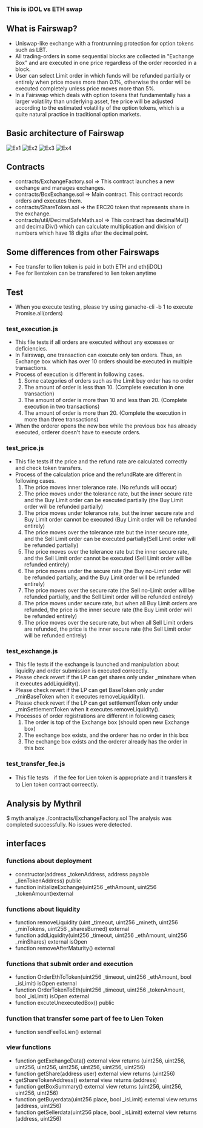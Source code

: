 ### This is iDOL vs ETH swap 
## What is Fairswap?
- Uniswap-like exchange with a frontrunning protection for option tokens such as LBT.
- All trading-orders in some sequential blocks are collected in "Exchange Box" and are executed in one price regardless of the order recorded in a block.
- User can select Limit order in which funds will be refunded partially or entirely when price moves more than 0.1%, otherwise the order will be executed completely unless price moves more than 5%.
- In a Fairswap which deals with option tokens that fundamentally has a larger volatility than underlying asset, fee price will be adjusted according to the estimated volatility of the option tokens, which is a quite natural practice in traditional option markets.


## Basic architecture of Fairswap
![Ex1](./EX/Ex1.jpeg)
![Ex2](./EX/Ex2.jpeg)
![Ex3](./EX/Ex3.jpeg)
![Ex4](./EX/Ex4.jpeg)

## Contracts
- contracts/ExchangeFactory.sol => This contract launches a new exchange and manages exchanges.
- contracts/BoxExchange.sol => Main contract. This contract records orders and executes them.
- contracts/ShareToken.sol => the ERC20 token that represents share in the exchange. 
- contracts/util/DecimalSafeMath.sol => This contract has decimalMul() and decimalDiv() which can calculate multiplication and division of numbers which have 18 digits after the decimal point.

## Some differences from other Fairswaps
- Fee transfer to lien token is paid in both ETH and eth(iDOL)
- Fee for lientoken can be transfered to lien token anytime

## Test
- When you execute testing, please try using ganache-cli -b 1 to execute Promise.all(orders)

### test_execution.js
- This file tests  if all orders are executed without any excesses or deficiencies.
- In Fairswap, one transaction can execute only ten orders. Thus, an Exchange box which has over 10 orders should be executed in multiple transactions.
- Process of execution is different in following cases.
    1. Some categories of orders such as the Limit buy order has no order
    2. The amount of order is less than 10. (Complete execution in one transaction)
    3. The amount of order is more than 10 and less than 20. (Complete execution in two transactions)
    4. The amount of order is more than 20. (Complete the execution in more than three transactions)
- When the orderer opens the new box while the previous box has already executed, orderer doesn't have to execute orders.

### test_price.js
- This file tests  if the price and the refund rate are calculated correctly and check token transfers.
- Process of the calculation price and the refundRate are different in following cases.
    1. The price moves inner tolerance rate. (No refunds will occur)
    2. The price moves under the tolerance rate, but the inner secure rate and the Buy Limit order can be executed partially (the Buy Limit order will be refunded partially)
    3. The price moves under tolerance rate, but the inner secure rate and Buy Limit order cannot be executed (Buy Limit order will be refunded entirely)
    4. The price moves over the tolerance rate but the inner secure rate, and the Sell Limit order can be executed partially(Sell Limit order will be refunded partially)
    5. The price moves over the tolerance rate but the inner secure rate, and the Sell Limit order cannot be executed (Sell Limit order will be refunded entirely)
    6. The price moves under the secure rate (the Buy no-Limit order will be refunded partially, and the Buy Limit order will be refunded entirely)
    7. The price moves over the secure rate (the Sell no-Limit order will be refunded partially, and the Sell Limit order will be refunded entirely)
    8. The price moves under secure rate, but when all Buy Limit orders are refunded, the price is the inner secure rate (the Buy Limit order will be refunded entirely)
    9. The price moves over the secure rate, but when all Sell Limit orders are refunded, the price is the inner secure rate (the Sell Limit order will be refunded entirely)

### test_exchange.js
- This file tests if the exchange is launched and manipulation about liquidity and order submission is executed correectly.
- Please check revert if the LP can get shares only under _minshare when it executes addLiquidity().
- Please check revert if the LP can get BaseToken only under _minBaseToken when it executes removeLiquidity().
- Please check revert if the LP can get settlementToken only under _minSettlementToken when it executes removeLiquidity().
- Processes of order registrations are different in following cases;
    1. The order is top of the Exchange box (should open new Exchange box)
    2. The exchange box exists, and the orderer has no order in this box
    3. The exchange box exists and the orderer already has the order in this box


### test_transfer_fee.js
- This file tests　if the fee for Lien token is appropriate and it transfers it to Lien token contract correectly.


## Analysis by Mythril
$ myth analyze ./contracts/ExchangeFactory.sol
The analysis was completed successfully. No issues were detected.

## interfaces
### functions about deployment
- constructor(address _tokenAddress, address payable _lienTokenAddress) public
- function initializeExchange(uint256 _ethAmount, 
                            uint256 _tokenAmount)external

### functions about liquidity
- function removeLiquidity (uint _timeout,
                            uint256 _mineth,
                            uint256 _minTokens,
                            uint256 _sharesBurned) external
- function addLiquidity(uint256 _timeout,
                         uint256 _ethAmount,
                         uint256 _minShares) external isOpen
- function removeAfterMaturity() external

### functions that submit order and execution
- function OrderEthToToken(uint256 _timeout,
                               uint256 _ethAmount,
                               bool _isLimit) isOpen external
- function OrderTokenToEth(uint256 _timeout,
                                 uint256 _tokenAmount,
                                 bool _isLimit) isOpen external
- function excuteUnexecutedBox() public

### function that transfer some part of fee to Lien Token
- function sendFeeToLien() external

### view functions
- function getExchangeData() external view returns 
(uint256, uint256, uint256, uint256, uint256, uint256, uint256, uint256)
- function getShare(address user) external view returns (uint256)
- getShareTokenAddress() external view returns (address)
- function getBoxSummary() external view 
                        returns (uint256, uint256, uint256, uint256)
- function getBuyerdata(uint256 place, bool _isLimit) external view
                        returns (address, uint256)
- function getSellerdata(uint256 place, bool _isLimit) external view
                        returns (address, uint256)